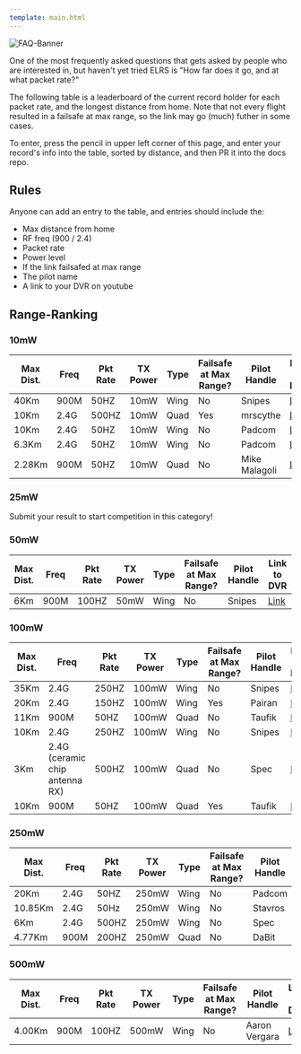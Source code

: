 ```yaml
---
template: main.html
---
```


![FAQ-Banner](https://raw.githubusercontent.com/ExpressLRS/ExpressLRS-hardware/master/img/community.png)

One of the most frequently asked questions that gets asked by people who are interested in, but haven't yet tried ELRS is "How far does it go, and at what packet rate?"

The following table is a leaderboard of the current record holder for each packet rate, and the longest distance from home. Note that not every flight resulted in a failsafe at max range, so the link may go (much) futher in some cases.

To enter, press the pencil in upper left corner of this page, and enter your record's info into the table, sorted by distance, and then PR it into the docs repo.

## Rules
Anyone can add an entry to the table, and entries should include the:

- Max distance from home
- RF freq (900 / 2.4)
- Packet rate
- Power level
- If the link failsafed at max range
- The pilot name
- A link to your DVR on youtube

## Range-Ranking

### 10mW
| Max Dist. | Freq | Pkt Rate | TX Power | Type | Failsafe at Max Range? | Pilot Handle | Link to DVR |
| ---- | -------- | -------- | --------- | --------- | ---------------------- | ------------ | ----------- |
| 40Km | 900M | 50HZ | 10mW | Wing | No | Snipes | [Link](https://www.youtube.com/watch?v=0QWN9qWoSYY) |
| 10Km | 2.4G | 500HZ | 10mW | Quad | Yes | mrscythe | [Link](https://youtu.be/IpiPEZrCGtg) |
| 10Km      | 2.4G | 50HZ     | 10mW     |  Wing| No               | Padcom        | [Link](https://www.youtube.com/watch?v=8Xm_bNlywQA)       |
| 6.3Km     | 2.4G | 50HZ     | 10mW     | Wing |  No               | Padcom        | [Link](https://www.youtube.com/watch?v=xS_HYcZSkyI)       |
| 2.28Km | 900M | 50HZ | 10mW | Quad | No | Mike Malagoli | [Link](https://www.youtube.com/watch?v=qi4OygUAZxA&t=75s) |

### 25mW
Submit your result to start competition in this category!

### 50mW
| Max Dist. | Freq | Pkt Rate | TX Power | Type | Failsafe at Max Range? | Pilot Handle | Link to DVR |
| ---- | -------- | -------- | --------- | --------- | ---------------------- | ------------ | ----------- |
| 6Km | 900M | 100HZ | 50mW | Wing | No | Snipes | [Link](https://youtu.be/kN89mINbmQc?t=58) |

### 100mW
| Max Dist. | Freq | Pkt Rate | TX Power | Type | Failsafe at Max Range? | Pilot Handle | Link to DVR |
| ---- | -------- | -------- | --------- | --------- | ---------------------- | ------------ | ----------- |
| 35Km | 2.4G | 250HZ | 100mW | Wing | No | Snipes | [Link](https://youtu.be/dBmTRhgVcyY) |
| 20Km | 2.4G | 150HZ | 100mW | Wing | Yes | Pairan | [Link](https://youtu.be/B9-AItJ9WS0) |
| 11Km | 900M | 50HZ | 100mW | Quad | No | Taufik | [Link](https://youtu.be/ySBvXENS33s) |
| 10Km | 2.4G | 250HZ | 100mW | Wing | No | Snipes | [Link](https://youtu.be/dJYfWLtXVg8) |
| 3Km | 2.4G (ceramic chip antenna RX) | 500HZ | 100mW | Quad | No | Spec | [Link](https://www.youtube.com/watch?v=kfa6ugX46n8) |
| 10Km | 900M | 50HZ | 100mW | Quad | Yes | Taufik | [Link](https://youtu.be/Pi2j17T2dSk) |

### 250mW
| Max Dist. | Freq | Pkt Rate | TX Power | Type | Failsafe at Max Range? | Pilot Handle | Link to DVR |
| ---- | -------- | -------- | --------- | --------- | ---------------------- | ------------ | ----------- |
| 20Km      | 2.4G | 50HZ     | 250mW    | Wing | No               | Padcom        | [Link](https://www.youtube.com/watch?v=Fu0fHgSrOqw)       |
| 10.85Km   | 2.4G | 50Hz     | 250mW    | Wing |  No | Stavros       | [Link](https://youtu.be/tZvrAGST8tQ)                      |
| 6Km | 2.4G | 500HZ | 250mW | Wing | No | Spec | [Link](https://www.youtube.com/watch?v=bVJaiqJq8gY) |
| 4.77Km | 900M | 200HZ | 250mW | Quad | No | DaBit | [Link](https://www.youtube.com/watch?v=k0lY0XwB6Ko) |

### 500mW
| Max Dist. | Freq | Pkt Rate | TX Power | Type | Failsafe at Max Range? | Pilot Handle | Link to DVR |
| ---- | -------- | -------- | --------- | --------- | ---------------------- | ------------ | ----------- |
| 4.00Km    | 900M | 100HZ    | 500mW    | Wing | No | Aaron Vergara | [Link](https://www.youtube.com/watch?v=o_DbErp85cQ) |
